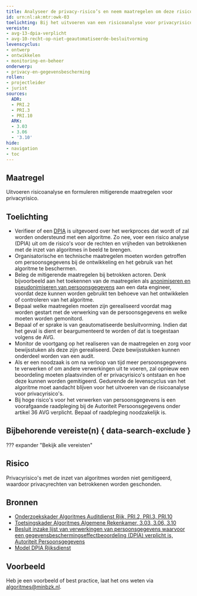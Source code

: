 ```yaml
---
title: Analyseer de privacy-risico’s en neem maatregelen om deze risico’s laag te houden
id: urn:nl:ak:mtr:owk-03
toelichting: Bij het uitvoeren van een risicoanalyse voor privacyrisico's is het van belang dat de geïdentificeerde risico's worden vertaald naar concrete, mitigerende maatregelen om persoonsgegevens te beschermen.
vereiste:
- avg-13-dpia-verplicht
- avg-10-recht-op-niet-geautomatiseerde-besluitvorming
levenscyclus:
- ontwerp
- ontwikkelen
- monitoring-en-beheer
onderwerp:
- privacy-en-gegevensbescherming
rollen:
- projectleider
- jurist
sources:
  ADR: 
  - PRI.2
  - PRI.3
  - PRI.10
  ARK: 
  - 3.03
  - 3.06
  - '3.10'
hide:
- navigation
- toc
---
```


<!-- tags -->

## Maatregel
Uitvoeren risicoanalyse en formuleren mitigerende maatregelen voor privacyrisico.

## Toelichting

- Verifieer of een [DPIA](../hulpmiddelen/DPIA.md) is uitgevoerd over het werkproces dat wordt of zal worden ondersteund met een algoritme. Zo nee, voer een risico analyse (DPIA) uit om de risico's voor de rechten en vrijheden van betrokkenen met de inzet van algoritmes in beeld te brengen.
- Organisatorische en technische maatregelen moeten worden getroffen om persoonsgegevens bij de ontwikkeling en het gebruik van het algoritme te beschermen.
- Beleg de mitigerende maatregelen bij betrokken actoren. Denk bijvoorbeeld aan het toekennen van de maatregelen als [anonimiseren en pseudonimiseren van persoonsgegevens](3-dat-04-pseudonimiseren-anonimiseren.md) aan een data engineer, voordat deze kunnen worden gebruikt ten behoeve van het ontwikkelen of controleren van het algoritme.
- Bepaal welke maatregelen moeten zijn gerealiseerd voordat mag worden gestart met de verwerking van de persoonsgegevens en welke moeten worden gemonitord.  
- Bepaal of er sprake is van geautomatiseerde besluitvorming. Indien dat het geval is dient er beargumenteerd te worden of dat is toegestaan volgens de AVG. 
- Monitor de voortgang op het realiseren van de maatregelen en zorg voor bewijsstuken als deze zijn gerealiseerd. Deze bewijsstukken kunnen onderdeel worden van een audit.
- Als er een noodzaak is om na verloop van tijd meer persoonsgegevens te verwerken of om andere verwerkingen uit te voeren, zal opnieuw een beoordeling moeten plaatsvinden of er privacyrisico's ontstaan en hoe deze kunnen worden gemitigeerd. Gedurende de levenscyclus van het algoritme moet aandacht blijven voor het uitvoeren van de risicoanalyse voor privacyrisico's.
- Bij hoge risico's voor het verwerken van persoonsgegevens is een voorafgaande raadpleging bij de Autoriteit Persoonsgegevens onder artikel 36 AVG verplicht. Bepaal of raadpleging noodzakelijk is. 

## Bijbehorende vereiste(n) { data-search-exclude }
??? expander "Bekijk alle vereisten"
    <!-- list_vereisten_on_maatregelen_page -->

## Risico
Privacyrisico's met de inzet van algoritmes worden niet gemitigeerd, waardoor privacyrechten van betrokkenen worden geschonden. 

## Bronnen
- [Onderzoekskader Algoritmes Auditdienst Rijk, PRI.2, PRI.3, PRI.10](https://www.rijksoverheid.nl/documenten/rapporten/2023/07/11/onderzoekskader-algoritmes-adr-2023)
- [Toetsingskader Algoritmes Algemene Rekenkamer, 3.03, 3.06, 3.10](https://www.rekenkamer.nl/onderwerpen/algoritmes/documenten/publicaties/2024/05/15/het-toetsingskader-aan-de-slag)
- [Besluit inzake lijst van verwerkingen van persoonsgegevens waarvoor een gegevensbeschermingseffectbeoordeling (DPIA) verplicht is, Autoriteit Persoonsgegevens](https://www.autoriteitpersoonsgegevens.nl/uploads/imported/stcrt-2019-64418.pdf)
- [Model DPIA Rijksdienst](https://www.kcbr.nl/sites/default/files/2023-09/Model%20DPIA%20Rijksdienst%20v3.0.pdf)

## Voorbeeld

Heb je een voorbeeld of best practice, laat het ons weten via [algoritmes@minbzk.nl](mailto:algoritmes@minbzk.nl).
